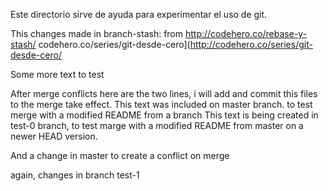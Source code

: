 Este directorio sirve de ayuda para experimentar el uso de git.

This changes made in branch-stash:
from http://codehero.co/rebase-y-stash/
codehero.co/series/git-desde-cero](http://codehero.co/series/git-desde-cero/

Some more text to test

After merge conflicts here are the two lines, i will add and commit this files to the merge take effect.
This text was included on master branch. to test merge with a modified README from a branch
This text is being created in test-0 branch, to test marge with a modified README from master on a newer HEAD version.

And a change in master to create a conflict on merge

again, changes in branch test-1

